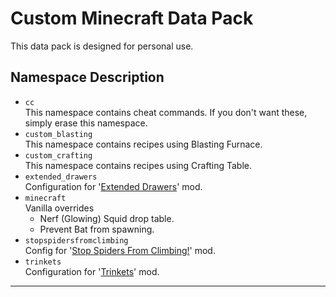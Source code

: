 # Custom Minecraft Data Pack

This data pack is designed for personal use.

## Namespace Description

* `cc`<br>
  This namespace contains cheat commands. If you don't want these, simply erase this namespace.
* `custom_blasting`<br>
  This namespace contains recipes using Blasting Furnace.
* `custom_crafting`<br>
  This namespace contains recipes using Crafting Table.
* `extended_drawers`<br>
  Configuration for '[Extended Drawers](https://modrinth.com/mod/extended-drawers)' mod.
* `minecraft`<br>
  Vanilla overrides
  * Nerf (Glowing) Squid drop table.
  * Prevent Bat from spawning.
* `stopspidersfromclimbing`<br>
  Config for '[Stop Spiders From Climbing!](https://modrinth.com/mod/stop-spiders-from-climbing)' mod.
* `trinkets`<br>
  Configuration for '[Trinkets](https://modrinth.com/mod/trinkets)' mod.

***
